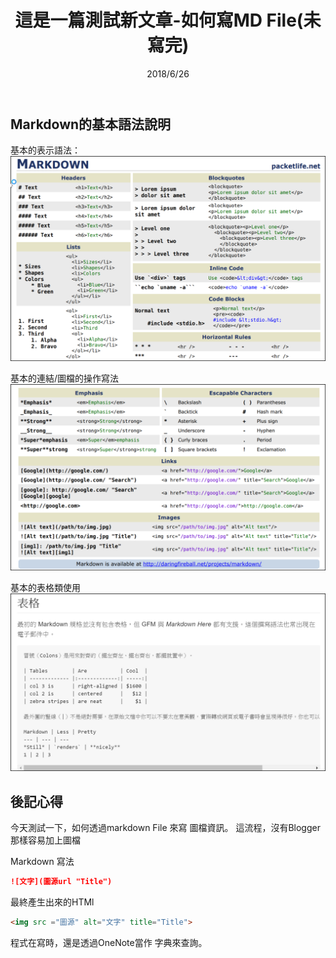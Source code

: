 ﻿---
layout: post
title: 這是一篇測試新文章-如何寫MD File(未寫完)
date: 2018/6/26
description: Markdown file 的基本語法處理. # Add post description (optional)
img: md-info1.png # Add image post (optional)
tags: [客製Blog,未寫完] # add tag
#網站參數:{{site.baseurl}}
#圖檔：../assets/img/
#圖檔：../assets/postimg/
---

## Markdown的基本語法說明

 基本的表示語法：
![基本語法](../assets/img/md-info1.png "基本查詢語法一")

基本的連結/圖檔的操作寫法
![基本語法](../assets/img/md-info2.png "基本查詢語法二")

基本的表格類使用
![基本語法](../assets/img/md-info3.png "基本查詢語法三")

## 後記心得
今天測試一下，如何透過markdown File 來寫 圖檔資訊。
這流程，沒有Blogger那樣容易加上圖檔

Markdown 寫法
```markdown
![文字](圖源url "Title")
```
最終產生出來的HTMl
```html
<img src ="圖源" alt="文字" title="Title">
```

程式在寫時，還是透過OneNote當作 字典來查詢。

